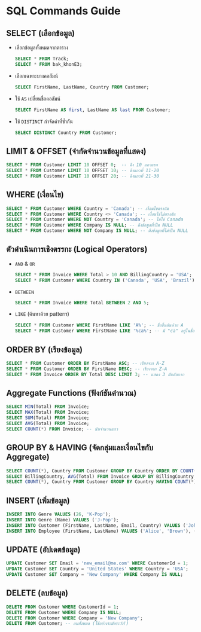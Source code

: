 # SQL Commands Guide

## SELECT (เลือกข้อมูล)
- เลือกข้อมูลทั้งหมดจากตาราง
  ```sql
  SELECT * FROM Track;
  SELECT * FROM bak_khonE3;
  ```
- เลือกเฉพาะบางคอลัมน์
  ```sql
  SELECT FirstName, LastName, Country FROM Customer;
  ```
- ใช้ `AS` เปลี่ยนชื่อคอลัมน์
  ```sql
  SELECT FirstName AS first, LastName AS last FROM Customer;
  ```
- ใช้ `DISTINCT` กำจัดค่าที่ซ้ำกัน
  ```sql
  SELECT DISTINCT Country FROM Customer;
  ```

## LIMIT & OFFSET (จำกัดจำนวนข้อมูลที่แสดง)
```sql
SELECT * FROM Customer LIMIT 10 OFFSET 0;  -- ดึง 10 แถวแรก
SELECT * FROM Customer LIMIT 10 OFFSET 10; -- ดึงแถวที่ 11-20
SELECT * FROM Customer LIMIT 10 OFFSET 20; -- ดึงแถวที่ 21-30
```

## WHERE (เงื่อนไข)
```sql
SELECT * FROM Customer WHERE Country = 'Canada'; -- เงื่อนไขตรงกัน
SELECT * FROM Customer WHERE Country <> 'Canada'; -- เงื่อนไขไม่ตรงกัน
SELECT * FROM Customer WHERE NOT Country = 'Canada'; -- ไม่ใช่ Canada
SELECT * FROM Customer WHERE Company IS NULL; -- ดึงข้อมูลที่เป็น NULL
SELECT * FROM Customer WHERE NOT Company IS NULL; -- ดึงข้อมูลที่ไม่เป็น NULL
```

## ตัวดำเนินการเชิงตรรกะ (Logical Operators)
- `AND` & `OR`
  ```sql
  SELECT * FROM Invoice WHERE Total > 10 AND BillingCountry = 'USA';
  SELECT * FROM Customer WHERE Country IN ('Canada', 'USA', 'Brazil');
  ```
- `BETWEEN`
  ```sql
  SELECT * FROM Invoice WHERE Total BETWEEN 2 AND 5;
  ```
- `LIKE` (ค้นหาด้วย pattern)
  ```sql
  SELECT * FROM Customer WHERE FirstName LIKE 'A%'; -- ชื่อขึ้นต้นด้วย A
  SELECT * FROM Customer WHERE FirstName LIKE '%ca%'; -- มี "ca" อยู่ในชื่อ
  ```

## ORDER BY (เรียงข้อมูล)
```sql
SELECT * FROM Customer ORDER BY FirstName ASC; -- เรียงจาก A-Z
SELECT * FROM Customer ORDER BY FirstName DESC; -- เรียงจาก Z-A
SELECT * FROM Invoice ORDER BY Total DESC LIMIT 3; -- แสดง 3 อันดับแรก
```

## Aggregate Functions (ฟังก์ชันคำนวณ)
```sql
SELECT MIN(Total) FROM Invoice;
SELECT MAX(Total) FROM Invoice;
SELECT SUM(Total) FROM Invoice;
SELECT AVG(Total) FROM Invoice;
SELECT COUNT(*) FROM Invoice; -- นับจำนวนแถว
```

## GROUP BY & HAVING (จัดกลุ่มและเงื่อนไขกับ Aggregate)
```sql
SELECT COUNT(*), Country FROM Customer GROUP BY Country ORDER BY COUNT(*) DESC;
SELECT BillingCountry, AVG(Total) FROM Invoice GROUP BY BillingCountry ORDER BY AVG(Total) DESC;
SELECT COUNT(*), Country FROM Customer GROUP BY Country HAVING COUNT(*) >= 5;
```

## INSERT (เพิ่มข้อมูล)
```sql
INSERT INTO Genre VALUES (26, 'K-Pop');
INSERT INTO Genre (Name) VALUES ('J-Pop');
INSERT INTO Customer (FirstName, LastName, Email, Country) VALUES ('John', 'Doe', 'johndoe@me.com', 'France');
INSERT INTO Employee (FirstName, LastName) VALUES ('Alice', 'Brown'), ('Bob', 'Taylor'), ('Charlie', 'Davis');
```

## UPDATE (อัปเดตข้อมูล)
```sql
UPDATE Customer SET Email = 'new_email@me.com' WHERE CustomerId = 1;
UPDATE Customer SET Country = 'United States' WHERE Country = 'USA';
UPDATE Customer SET Company = 'New Company' WHERE Company IS NULL;
```

## DELETE (ลบข้อมูล)
```sql
DELETE FROM Customer WHERE CustomerId = 1;
DELETE FROM Customer WHERE Company IS NULL;
DELETE FROM Customer WHERE Company = 'New Company';
DELETE FROM Customer; -- ลบทั้งหมด (ใช้อย่างระมัดระวัง!)
